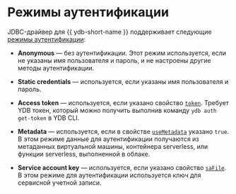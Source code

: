 # Режимы аутентификации

JDBC-драйвер для {{ ydb-short-name }} поддерживает следующие [режимы аутентификации](../../ydb-sdk/auth.md):

* **Anonymous** — без аутентификации. Этот режим используется, если не указаны имя пользователя и пароль, и не настроены другие методы аутентификации.

* **Static credentials** — используется, если указаны имя пользователя и пароль.

* **Access token** — используется, если указано свойство [`token`](properties.md#token). Требует YDB токен, который можно получить выполнив команду `ydb auth get-token` в YDB CLI.

* **Metadata** — используется, если в свойстве [`useMetadata`](properties.md#metadata) указано `true`. В этом режиме данные для аутентификации получаются из метаданных виртуальной машины, контейнера serverless, или функции serverless, выполненной в облаке.

* **Service account key** — используется, если указано свойство [`saFile`](properties.md#saFile). В этом режиме для аутентификации используется ключ для сервисной учетной записи.